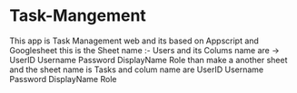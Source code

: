 # Task-Mangement
This app is Task Management web and its based on Appscript and Googlesheet
this is the Sheet name :- Users and its Colums name are ->  UserID	Username	Password	DisplayName	Role
than make a another sheet and the sheet name is Tasks and colum name are UserID	Username	Password	DisplayName	Role
